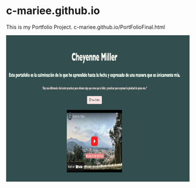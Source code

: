 # c-mariee.github.io

This is my Portfolio Project. 
c-mariee.github.io/PortFolioFinal.html

<img src="PortfolioSummary.jpg" width='500' height='400'/>
